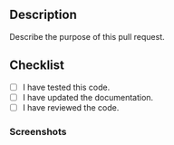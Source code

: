 ## Description

Describe the purpose of this pull request.

## Checklist

- [ ] I have tested this code.
- [ ] I have updated the documentation.
- [ ] I have reviewed the code.

### Screenshots